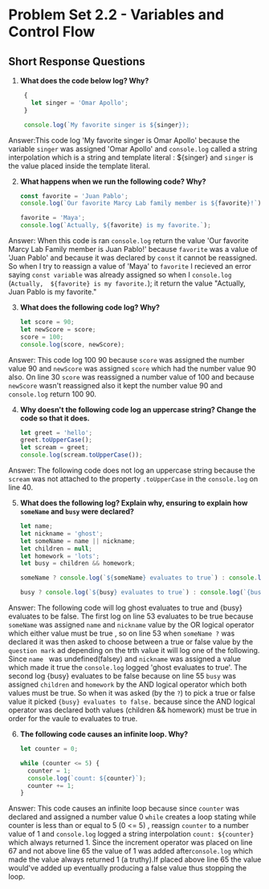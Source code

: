 # Problem Set 2.2 - Variables and Control Flow
## Short Response Questions

1. **What does the code below log? Why?**
   ```javascript
    {
      let singer = 'Omar Apollo';
    }

    console.log(`My favorite singer is ${singer});
   ```
Answer:This code log 'My favorite singer is Omar Apollo' because the variable `singer` was assigned 'Omar Apollo' and `console.log` called a string interpolation which is a string and template literal : ${singer} and `singer` is the value placed inside the template literal.


2. **What happens when we run the following code? Why?**
   ```javascript
   const favorite = 'Juan Pablo';
   console.log(`Our favorite Marcy Lab family member is ${favorite}!`);

   favorite = 'Maya';
   console.log(`Actually, ${favorite} is my favorite.`);
   ```
Answer: When this code is ran `console.log` return the value 'Our favorite Marcy Lab Family member is Juan Pablo!' because `favorite` was a value of 'Juan Pablo' and because it was declared by `const` it cannot be reassigned. So when I try to reassign a value of 'Maya' to `favorite` I recieved an error saying `const variable` was already assigned so when I `console.log` (`Actually,  ${favorite} is my favorite.`); it return the value "Actually, Juan Pablo is my favorite."


3. **What does the following code log? Why?**
   ```javascript
   let score = 90; 
   let newScore = score;
   score = 100; 
   console.log(score, newScore);
   ```
Answer: This code log 100 90 because `score` was assigned the number value 90 and `newScore` was assigned `score` which had the number value 90 also. On line 30 `score` was reassigned a number value of 100 and because `newScore` wasn't reassigned also it kept the number value 90 and `console.log` return 100 90.

4. **Why doesn't the following code log an uppercase string? Change the code so that it does.**
   ```javascript
   let greet = 'hello';
   greet.toUpperCase();
   let scream = greet;
   console.log(scream.toUpperCase()); 
   ```
Answer: The following code does not log an uppercase string because the `scream` was not attached to the property `.toUpperCase` in the `console.log` on line 40. 

5. **What does the following log? Explain why, ensuring to explain how `someName` and `busy` were declared?**
   ```javascript
   let name;
   let nickname = 'ghost';
   let someName = name || nickname;
   let children = null;
   let homework = 'lots';
   let busy = children && homework;

   someName ? console.log(`${someName} evaluates to true`) : console.log(`{someName} evaluates to false.`);

   busy ? console.log(`${busy} evaluates to true`) : console.log(`{busy} evaluates to false.``);
   ```
Answer: The following code will log ghost evaluates to true and {busy} evaluates to be false. The first log on line 53 evaluates to be true because `someName` was assigned `name` and `nickname` value by the OR logical operator which either value must be true , so on line 53 when `someName ?` was declared it was then asked to choose between a true or false value by the `question mark` ad depending on the trth value it will log one of the following. Since `name ` was undefined(falsey) and `nickname` was assigned a value which made it true the `console.log` logged 'ghost evaluates to true'. The second log {busy} evaluates to be false because on line 55 `busy` was assigned `children` and `homework` by the AND logical operator which both values must be true. So when it was asked (by the `?`) to pick a true or false value it picked `{busy} evaluates to false.` because since the AND logical operator was declared both values (children && homework) must be true in order for the vaule to evaluates to true.


6. **The following code causes an infinite loop. Why?**
   ```javascript
   let counter = 0;

   while (counter <= 5) {
     counter = 1;
     console.log(`count: ${counter}`);
     counter += 1;
   }
   ```
Answer: This code causes an infinite loop because since `counter` was declared and assigned a number value 0 `while` creates a loop stating while counter is less than or equal to 5 (0 <= 5) , reassign `counter` to a number value of 1 and `console.log` logged a string interpolation `count: ${counter}` which always returned 1. Since the increment operator was placed on line 67 and not above line 65 the value of 1 was added after`console.log` which made the value always returned 1 (a truthy).If placed above line 65 the value would've added up eventually producing a false value thus stopping the loop.
